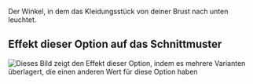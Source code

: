 Der Winkel, in dem das Kleidungsstück von deiner Brust nach unten leuchtet.

## Effekt dieser Option auf das Schnittmuster

![Dieses Bild zeigt den Effekt dieser Option, indem es mehrere Varianten überlagert, die einen anderen Wert für diese Option haben](tamiko_flare_sample.svg "Effekt dieser Option auf das Schnittmuster")
